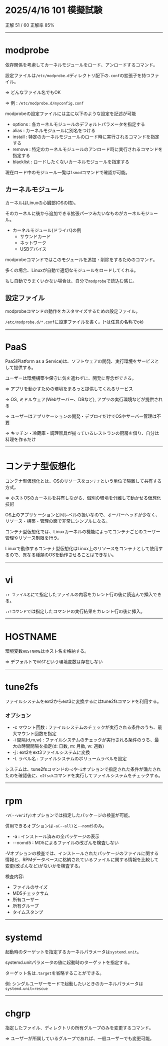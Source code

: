 # 2025/4/16 101 模擬試験

正解 51 / 60 正解率 85%

---

# modprobe

依存関係を考慮してカーネルモジュールをロード、アンロードするコマンド。

設定ファイルは`/etc/modprobe.d`ディレクトリ配下の`.conf`の拡張子を持つファイル。

=> どんなファイル名でもOK

=> 例 : `/etc/modprobe.d/myconfig.conf`

modprobeの設定ファイルには主に以下のような設定を記述が可能

- options : 各カーネルモジュールのデフォルトパラメータを指定する
- alias : カーネルモジュールに別名をつける
- install : 特定のカーネルモジュールのロード時に実行されるコマンドを指定する
- remove : 特定のカーネルモジュールのアンロード時に実行されるコマンドを指定する
- blacklist : ロードしたくないカーネルモジュールを指定する

現在ロード中のモジュール一覧は`lsmod`コマンドで確認が可能。

## カーネルモジュール

カーネルはLinuxの心臓部(OSの核)。

そのカーネルに後から追加できる拡張パーツみたいなものがカーネルモジュール。

- カーネルモジュール(ドライバ)の例
  - サウンドカード
  - ネットワーク
  - USBデバイス

modprobeコマンドではこのモジュールを追加・削除をするためのコマンド。

多くの場合、Linuxが自動で適切なモジュールをロードしてくれる。

もし自動でうまくいかない場合は、自分で`modprobe`で読込む感じ。

## 設定ファイル

modprobeコマンドの動作をカスタマイズするための設定ファイル。

`/etc/modprobe.d/*.conf`に設定ファイルを書く。(`*`は任意の名称でok)

---

# PaaS

PaaS(Platform as a Service)は、ソフトウェアの開発、実行環境をサービスとして提供する。

ユーザーは環境構築や保守に気を遣わずに、開発に専念ができる。

=> アプリを動かすための環境をまるっと提供してくれるサービス

=> OS, ミドルウェア(Webサーバー、DBなど), アプリの実行環境などが提供される

=> ユーザーはアプリケーションの開発・デプロイだけでOSやサーバー管理は不要

=> キッチン・冷蔵庫・調理器具が揃っているレストランの厨房を借り、自分は料理を作るだけ

---

# コンテナ型仮想化

コンテナ型仮想化とは、OSのリソースを`コンテナ`という単位で隔離して共有する方式。

=> ホストOSのカーネルを共有しながら、個別の環境を分離して動かせる仮想化技術

OS上のアプリケーションと同レベルの扱いなので、オーバーヘッドが少なく、リソース・構築・管理の面で非常にシンプルになる。

コンテナ型仮想化では、Linuxカーネルの機能によってコンテナごとのユーザー管理やリソース制限を行う。

Linuxで動作するコンテナ型仮想化はLinux上のリソースをコンテナとして使用するので、異なる種類のOSを動作させることはできない。

---

# vi

`:r ファイル名`にて指定したファイルの内容をカレント行の後に読込んで挿入できる。

`:r!コマンド`では指定したコマンドの実行結果をカレント行の後に挿入。

---

# HOSTNAME

環境変数`HOSTNAME`はホスト名を格納する。

=> デフォルトで`HOST`という環境変数は存在しない

---

# tune2fs

ファイルシステムをext2からext3に変換するにはtune2fsコマンドを利用する。

### オプション

- -c マウント回数 : ファイルシステムのチェックが実行される条件のうち、最大マウント回数を指定
- -i 間隔(d,m,w) : ファイルシステムのチェックが実行される条件のうち、最大の時間間隔を指定(d: 日数, m: 月数, w: 週数)
- -j : ext2をext3ファイルシステムに変換
- -L ラベル名 : ファイルシステムのボリュームラベルを設定

システムは、tune2fsコマンドの`-c`や`-i`オプションで指定された条件が満たされたのを確認後に、`e2fsck`コマンドを実行してファイルシステムをチェックする。

---

# rpm

`-V(--verify)`オプションでは指定したパッケージの検査が可能。

併用できるオプションは`-a(--all)`と`--nomd5`のみ。

- -a : インストール済みの全パッケージの表示
- --nomd5 : MD5によるファイルの改ざんを検査しない

-Vオプションの検査では、インストールされたパッケージのファイルに関する情報と、RPMデータベースに格納されているファイルに関する情報を比較して変更(改ざんなど)がないかを検査する。

検査内容:

- ファイルのサイズ
- MD5チェックサム
- 所有ユーザー
- 所有グループ
- タイムスタンプ

---

# systemd

起動時のターゲットを指定するカーネルパラメータは`systemd.unit`。

systemd.unitパラメータの値に起動時のターゲットを指定する。

ターゲット名は`.target`を省略することができる。

例: シングルユーザーモードで起動したいときのカーネルパラメータは`systemd.unit=rescue`

---

# chgrp

指定したファイル、ディレクトリの所有グループのみを変更するコマンド。

=> ユーザーが所属しているグループであれば、一般ユーザーでも変更可能。

